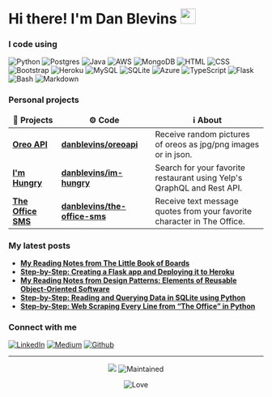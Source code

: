 <h1>Hi there! I'm Dan Blevins <img src="https://media.giphy.com/media/hvRJCLFzcasrR4ia7z/giphy.gif" width="30"/></h1>

<h3>I code using</h3>

<p>
  <img alt="Python" src="https://img.shields.io/badge/Python-3776AB?style=for-the-badge&logo=python&logoColor=white" />
  <img alt="Postgres" src="https://img.shields.io/badge/PostgreSQL-316192?style=for-the-badge&logo=postgresql&logoColor=white" />
  <img alt="Java" src="https://img.shields.io/badge/Java-ED8B00?style=for-the-badge&logo=java&logoColor=white" />
  <img alt="AWS" src="https://img.shields.io/badge/AWS-%23FF9900.svg?style=for-the-badge&logo=amazon-aws&logoColor=white" /> 
  <img alt="MongoDB" src="https://img.shields.io/badge/MongoDB-4EA94B?style=for-the-badge&logo=mongodb&logoColor=white" />
  <img alt="HTML" src="https://img.shields.io/badge/HTML-239120?style=for-the-badge&logo=html5&logoColor=white" />
  <img alt="CSS" src="https://img.shields.io/badge/CSS-239120?&style=for-the-badge&logo=css3&logoColor=white" />
  <img alt="Bootstrap" src="https://img.shields.io/badge/Bootstrap-563D7C?style=for-the-badge&logo=bootstrap&logoColor=white" />
  <img alt="Heroku" src="https://img.shields.io/badge/Heroku-430098?style=for-the-badge&logo=heroku&logoColor=white" />
  <img alt="MySQL" src="https://img.shields.io/badge/mysql-%2300f.svg?style=for-the-badge&logo=mysql&logoColor=white" />
  <img alt="SQLite" src="https://img.shields.io/badge/SQLite-07405E?style=for-the-badge&logo=sqlite&logoColor=white" />
  <img alt="Azure" src="https://img.shields.io/badge/Microsoft_Azure-0089D6?style=for-the-badge&logo=microsoft-azure&logoColor=white" />
  <img alt="TypeScript" src="https://img.shields.io/badge/TypeScript-007ACC?style=for-the-badge&logo=typescript&logoColor=white" />
  <!-- <img alt="JavaScript" src="https://img.shields.io/badge/JavaScript-F7DF1E?style=for-the-badge&logo=javascript&logoColor=black" /> -->
  <img alt="Flask" src="https://img.shields.io/badge/Flask-000000?style=for-the-badge&logo=flask&logoColor=white" />
  <img alt="Bash" src="https://img.shields.io/badge/Shell_Script-121011?style=for-the-badge&logo=gnu-bash&logoColor=white" />
  <img alt="Markdown" src="https://img.shields.io/badge/Markdown-000000?style=for-the-badge&logo=markdown&logoColor=white" />
</p>

<h3>Personal projects</h3>
<table>
  <thead align="center">
    <tr border: none;>
      <td><b>🎁 Projects</b></td>
      <td><b>⚙️ Code</b></td>
      <td><b>ℹ️ About</b></td>
    </tr>
  </thead>
  <tbody>
    <tr>
      <td><a href="https://oreoapi.herokuapp.com/"><b>Oreo API</b></a></td>
      <td><a href="https://github.com/danblevins/oreoapi"><b>danblevins/oreoapi</b></a></td>
      <td>Receive random pictures of oreos as jpg/png images or in json.</td>
    </tr>
    <tr>
      <td><a href="https://imhungry-danblevins.herokuapp.com/"><b>I'm Hungry</b></a></td>
      <td><a href="https://github.com/danblevins/im-hungry"><b>danblevins/im-hungry</b></a></td>
      <td>Search for your favorite restaurant using Yelp's QraphQL and Rest API.</td>
    </tr>
    <tr>
      <td><a href="https://theoffice-web.herokuapp.com/"><b>The Office SMS</b></a></td>
      <td><a href="https://github.com/danblevins/the-office-sms"><b>danblevins/the-office-sms</b></a></td>
      <td>Receive text message quotes from your favorite character in The Office.</td>
    </tr>
  </tbody>
</table>

<h3>My latest posts</h3>
<ul>
    <li><a href="https://danblevins.medium.com/my-reading-notes-from-the-little-book-of-boards-9303e5bf3b25" target="_blank"><b>My Reading Notes from The Little Book of Boards</b></a><br/><i></i></li>
    <li><a href="https://danblevins.medium.com/step-by-step-creating-a-flask-app-and-deploying-it-to-heroku-83350be5f8b" target="_blank"><b>Step-by-Step: Creating a Flask app and Deploying it to Heroku</b></a><br/><i></i></li>
    <li><a href="https://danblevins.medium.com/my-reading-notes-from-design-patterns-elements-of-reusable-object-oriented-software-fc813ae05802" target="_blank"><b>My Reading Notes from Design Patterns: Elements of Reusable Object-Oriented Software</b></a><br/><i></i></li>
  <li><a href="https://danblevins.medium.com/step-by-step-reading-and-querying-data-in-sqlite-using-python-7dc10118c49c" target="_blank"><b>Step-by-Step: Reading and Querying Data in SQLite using Python</b></a><br/><i></i></li>
  <li><a href="https://medium.com/analytics-vidhya/step-by-step-web-scraping-every-line-from-the-office-in-python-3b28768c56f4" target="_blank"><b>Step-by-Step: Web Scraping Every Line from “The Office” in Python
</b></a><br/><i></i></li>
</ul>

<h3>Connect with me</h3>
<p><a href="https://www.linkedin.com/in/dan-blevins/" target="_blank"><img alt="LinkedIn" src="https://img.shields.io/badge/linkedin-%230077B5.svg?&style=for-the-badge&logo=linkedin&logoColor=white" /></a> <a href="https://danblevins.medium.com/" target="_blank"><img alt="Medium" src="https://img.shields.io/badge/medium-%2312100E.svg?&style=for-the-badge&logo=medium&logoColor=white" /></a> <a href="https://github.com/danblevins" target="_blank"><img alt="Github" src="https://img.shields.io/badge/GitHub-%2312100E.svg?&style=for-the-badge&logo=Github&logoColor=white" /></a>
</p>

------------
<p align="center"><img src="https://github.com/thmsgbrt/thmsgbrt/workflows/README%20build/badge.svg" /> <img alt="Maintained" src="https://img.shields.io/badge/Maintained%3F-yes-green.svg"/></p> <p align="center"><img alt="Love" src="http://ForTheBadge.com/images/badges/built-with-love.svg"/></p>
